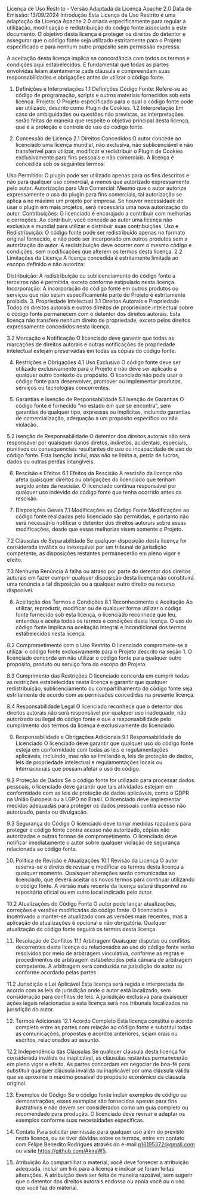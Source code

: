 Licença de Uso Restrito - Versão Adaptada da Licença Apache 2.0
Data de Emissão: 13/09/2024
Introdução
Esta Licença de Uso Restrito é uma adaptação da Licença Apache 2.0 criada especificamente para regular a utilização, modificação e redistribuição do código fonte associado a este documento. O objetivo desta licença é proteger os direitos do detentor e assegurar que o código fonte seja utilizado estritamente para o Projeto especificado e para nenhum outro propósito sem permissão expressa.

A aceitação desta licença implica na concordância com todos os termos e condições aqui estabelecidos. É fundamental que todas as partes envolvidas leiam atentamente cada cláusula e compreendam suas responsabilidades e obrigações antes de utilizar o código fonte.

1. Definições e Interpretações
1.1 Definições
Código Fonte: Refere-se ao código de programação, scripts e outros materiais fornecidos sob esta licença.
Projeto: O Projeto especificado para o qual o código fonte pode ser utilizado, descrito como Plugin de Cookies.
1.2 Interpretação
Em caso de ambiguidades ou questões não previstas, as interpretações serão feitas de maneira que respeite o objetivo principal desta licença, que é a proteção e controle do uso do código fonte.

2. Concessão de Licença
2.1 Direitos Concedidos
O autor concede ao licenciado uma licença mundial, não exclusiva, não sublicenciável e não transferível para utilizar, modificar e redistribuir o Plugin de Cookies exclusivamente para fins pessoais e não comerciais. A licença é concedida sob os seguintes termos:

Uso Permitido: O plugin pode ser utilizado apenas para os fins descritos e não para qualquer uso comercial, a menos que autorizado expressamente pelo autor.
Autorização para Uso Comercial: Mesmo que o autor autorize expressamente o uso do plugin para fins comerciais, tal autorização se aplica a no máximo um projeto por empresa. Se houver necessidade de usar o plugin em mais projetos, será necessária uma nova autorização do autor.
Contribuições: O licenciado é encorajado a contribuir com melhorias e correções. Ao contribuir, você concede ao autor uma licença não exclusiva e mundial para utilizar e distribuir suas contribuições.
Uso e Redistribuição: O código fonte pode ser redistribuído apenas no formato original fornecido, e não pode ser incorporado em outros produtos sem a autorização do autor. A redistribuição deve ocorrer com o mesmo código e condições, sem modificações que alterem os termos desta licença.
2.2 Limitações da Licença
A licença concedida é estritamente limitada ao escopo definido e não autoriza:

Distribuição: A redistribuição ou sublicenciamento do código fonte a terceiros não é permitida, exceto conforme estipulado nesta licença.
Incorporação: A incorporação do código fonte em outros produtos ou serviços que não sejam especificamente parte do Projeto é estritamente proibida.
3. Propriedade Intelectual
3.1 Direitos Autorais e Propriedade
Todos os direitos autorais e outros direitos de propriedade intelectual sobre o código fonte permanecem com o detentor dos direitos autorais. Esta licença não transfere nenhum direito de propriedade, exceto pelos direitos expressamente concedidos nesta licença.

3.2 Marcação e Notificação
O licenciado deve garantir que todas as marcações de direitos autorais e outras notificações de propriedade intelectual estejam preservadas em todas as cópias do código fonte.

4. Restrições e Obrigações
4.1 Uso Exclusivo
O código fonte deve ser utilizado exclusivamente para o Projeto e não deve ser aplicado a qualquer outro contexto ou propósito. O licenciado não pode usar o código fonte para desenvolver, promover ou implementar produtos, serviços ou tecnologias concorrentes.

5. Garantias e Isenção de Responsabilidade
5.1 Isenção de Garantias
O código fonte é fornecido "no estado em que se encontra", sem garantias de qualquer tipo, expressas ou implícitas, incluindo garantias de comercialização, adequação a um propósito específico ou não violação.

5.2 Isenção de Responsabilidade
O detentor dos direitos autorais não será responsável por quaisquer danos diretos, indiretos, acidentais, especiais, punitivos ou consequenciais resultantes do uso ou incapacidade de uso do código fonte. Esta isenção inclui, mas não se limita a, perda de lucros, dados ou outras perdas intangíveis.

6. Rescisão e Efeitos
6.1 Efeitos da Rescisão
A rescisão da licença não afeta quaisquer direitos ou obrigações do licenciado que tenham surgido antes da rescisão. O licenciado continua responsável por qualquer uso indevido do código fonte que tenha ocorrido antes da rescisão.

7. Disposições Gerais
7.1 Modificações ao Código Fonte
Modificações ao código fonte realizadas pelo licenciado são permitidas, e portanto não será necessário notificar o detentor dos direitos autorais sobre essas modificações, desde que essas melhorias visem somente o Projeto.

7.2 Cláusulas de Separabilidade
Se qualquer disposição desta licença for considerada inválida ou inexequível por um tribunal de jurisdição competente, as disposições restantes permanecerão em pleno vigor e efeito.

7.3 Nenhuma Renúncia
A falha ou atraso por parte do detentor dos direitos autorais em fazer cumprir qualquer disposição desta licença não constituirá uma renúncia a tal disposição ou a qualquer outro direito ou recurso disponível.

8. Aceitação dos Termos e Condições
8.1 Reconhecimento e Aceitação
Ao utilizar, reproduzir, modificar ou de qualquer forma utilizar o código fonte fornecido sob esta licença, o licenciado reconhece que leu, entendeu e aceita todos os termos e condições desta licença. O uso do código fonte implica na aceitação integral e incondicional dos termos estabelecidos nesta licença.

8.2 Comprometimento com o Uso Restrito
O licenciado compromete-se a utilizar o código fonte exclusivamente para o Projeto descrito na seção 1. O licenciado concorda em não utilizar o código fonte para qualquer outro propósito, produto ou serviço fora do escopo do Projeto.

8.3 Cumprimento das Restrições
O licenciado concorda em cumprir todas as restrições estabelecidas nesta licença e garantir que qualquer redistribuição, sublicenciamento ou compartilhamento do código fonte seja estritamente de acordo com as permissões concedidas na presente licença.

8.4 Responsabilidade Legal
O licenciado reconhece que o detentor dos direitos autorais não será responsável por qualquer uso inadequado, não autorizado ou ilegal do código fonte e que a responsabilidade pelo cumprimento dos termos da licença é exclusivamente do licenciado.

9. Responsabilidade e Obrigações Adicionais
9.1 Responsabilidade do Licenciado
O licenciado deve garantir que qualquer uso do código fonte esteja em conformidade com todas as leis e regulamentações aplicáveis, incluindo, mas não se limitando a, leis de proteção de dados, leis de propriedade intelectual e regulamentações locais ou internacionais que possam afetar o uso do código.

9.2 Proteção de Dados
Se o código fonte for utilizado para processar dados pessoais, o licenciado deve garantir que tais atividades estejam em conformidade com as leis de proteção de dados aplicáveis, como o GDPR na União Europeia ou a LGPD no Brasil. O licenciado deve implementar medidas adequadas para proteger os dados pessoais contra acesso não autorizado, perda ou divulgação.

9.3 Segurança do Código
O licenciado deve tomar medidas razoáveis para proteger o código fonte contra acesso não autorizado, cópias não autorizadas e outras formas de comprometimento. O licenciado deve notificar imediatamente o autor sobre qualquer violação de segurança relacionada ao código fonte.

10. Política de Revisão e Atualizações
10.1 Revisão da Licença
O autor reserva-se o direito de revisar e modificar os termos desta licença a qualquer momento. Quaisquer alterações serão comunicadas ao licenciado, que deverá aceitar os novos termos para continuar utilizando o código fonte. A versão mais recente da licença estará disponível no repositório oficial ou em outro local indicado pelo autor.

10.2 Atualizações do Código Fonte
O autor pode lançar atualizações, correções e versões modificadas do código fonte. O licenciado é incentivado a manter-se atualizado com as versões mais recentes, mas a aplicação de atualizações é opcional e não obrigatória. Qualquer atualização do código fonte seguirá os termos desta licença.

11. Resolução de Conflitos
11.1 Arbitragem
Quaisquer disputas ou conflitos decorrentes desta licença ou relacionados ao uso do código fonte serão resolvidos por meio de arbitragem vinculativa, conforme as regras e procedimentos de arbitragem estabelecidos pela câmara de arbitragem competente. A arbitragem será conduzida na jurisdição do autor ou conforme acordado pelas partes.

11.2 Jurisdição e Lei Aplicável
Esta licença será regida e interpretada de acordo com as leis da jurisdição onde o autor está localizado, sem consideração para conflitos de leis. A jurisdição exclusiva para quaisquer ações legais relacionadas a esta licença será nos tribunais localizados na jurisdição do autor.

12. Termos Adicionais
12.1 Acordo Completo
Esta licença constitui o acordo completo entre as partes com relação ao código fonte e substitui todas as comunicações, propostas e acordos anteriores, sejam orais ou escritos, relacionados ao assunto.

12.2 Independência das Cláusulas
Se qualquer cláusula desta licença for considerada inválida ou inaplicável, as cláusulas restantes permanecerão em pleno vigor e efeito. As partes concordam em negociar de boa-fé para substituir qualquer cláusula inválida ou inaplicável por uma cláusula válida que se aproxime o máximo possível do propósito econômico da cláusula original.

13. Exemplos de Código
Se o código fonte incluir exemplos de código ou demonstrações, esses exemplos são fornecidos apenas para fins ilustrativos e não devem ser considerados como um guia completo ou recomendado para produção. O licenciado deve revisar e adaptar os exemplos conforme suas necessidades específicas.

14. Contato
Para solicitar permissão para qualquer uso além do previsto nesta licença, ou se tiver dúvidas sobre os termos, entre em contato com Felipe Benedito Rodrigues através do e-mail p16195372@gmail.com ou visite https://github.com/AkiraW5.

15. Atribuição
Ao compartilhar o material, você deve fornecer a atribuição adequada, incluir um link para a licença e indicar se foram feitas alterações. A atribuição deve ser feita de maneira razoável, sem sugerir que o detentor dos direitos autorais endossa ou apoia você ou o uso que você faz do material.